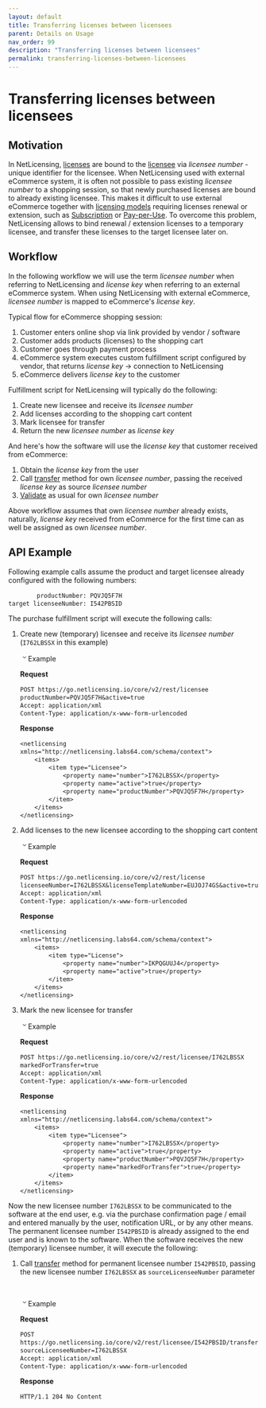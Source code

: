 ```yaml
---
layout: default
title: Transferring licenses between licensees
parent: Details on Usage
nav_order: 99
description: "Transferring licenses between licensees"
permalink: transferring-licenses-between-licensees
---
```


Transferring licenses between licensees
=======================================


Motivation
----------

In NetLicensing, [licenses](object-model) are
bound to the [licensee](object-model) via
*licensee number* - unique identifier for the licensee. When
NetLicensing used with external eCommerce system, it is often not
possible to pass existing *licensee number* to a shopping session, so
that newly purchased licenses are bound to already existing licensee.
This makes it difficult to use external eCommerce together with
[licensing models](licensing-models) requiring licenses
renewal or extension, such as [Subscription](subscription)
or [Pay-per-Use](pay-per-use). To overcome this problem,
NetLicensing allows to bind renewal / extension licenses to a temporary
licensee, and transfer these licenses to the target licensee later on.

Workflow
--------

In the following workflow we will use the term *licensee number* when
referring to NetLicensing and *license key* when referring to an
external eCommerce system. When using NetLicensing with external
eCommerce, *licensee number* is mapped to eCommerce's *license key*.

Typical flow for eCommerce shopping session:

1.  Customer enters online shop via link provided by vendor / software
2.  Customer adds products (licenses) to the shopping cart
3.  Customer goes through payment process
4.  eCommerce system executes custom fulfillment script configured by
    vendor, that returns *license key* -\> connection to NetLicensing
5.  eCommerce delivers *license key* to the customer

Fulfillment script for NetLicensing will typically do the following:

1.  Create new licensee and receive its *licensee number*
2.  Add licenses according to the shopping cart content
3.  Mark licensee for transfer
4.  Return the new *licensee number* as *license key*

And here's how the software will use the *license key* that customer
received from eCommerce:

1.  Obtain the *license key* from the user
2.  Call [transfer](licensee-services) method for own
    *licensee number*, passing the received *license key* as source
    *licensee number*
3.  [Validate](licensee-services) as usual for own
    *licensee number*

Above workflow assumes that own *licensee number* already exists,
naturally, *license key* received from eCommerce for the first time can
as well be assigned as own *licensee number*.

API Example
-----------

Following example calls assume the product and target licensee already
configured with the following numbers:

``` theme:
        productNumber: PQVJQ5F7H
target licenseeNumber: I542PBSID
```


The purchase fulfillment script will execute the following calls:

1.  Create new (temporary) licensee and receive its *licensee number*
    (`I762LBSSX` in this example)

    <span
    class="expand-control-icon"><img src="assets/images/icons/grey_arrow_down.png" class="expand-control-image" /></span><span
    class="expand-control-text">Example</span>

    **Request**

    ``` theme:
    POST https://go.netlicensing.io/core/v2/rest/licensee
    productNumber=PQVJQ5F7H&active=true
    Accept: application/xml
    Content-Type: application/x-www-form-urlencoded
    ```

    **Response**

    ``` theme:
    <netlicensing xmlns="http://netlicensing.labs64.com/schema/context">
        <items>
            <item type="Licensee">
                <property name="number">I762LBSSX</property>
                <property name="active">true</property>
                <property name="productNumber">PQVJQ5F7H</property>
            </item>
        </items>
    </netlicensing>
    ```

2.  Add licenses to the new licensee according to the shopping cart
    content

    <span
    class="expand-control-icon"><img src="assets/images/icons/grey_arrow_down.png" class="expand-control-image" /></span><span
    class="expand-control-text">Example</span>

    **Request**

    ``` theme:
    POST https://go.netlicensing.io/core/v2/rest/license
    licenseeNumber=I762LBSSX&licenseTemplateNumber=EUJOJ74GS&active=true
    Accept: application/xml
    Content-Type: application/x-www-form-urlencoded
    ```

    **Response**

    ``` theme:
    <netlicensing xmlns="http://netlicensing.labs64.com/schema/context">
        <items>
            <item type="License">
                <property name="number">IKPQGUUJ4</property>
                <property name="active">true</property>
            </item>
        </items>
    </netlicensing>
    ```

3.  Mark the new licensee for transfer

    <span
    class="expand-control-icon"><img src="assets/images/icons/grey_arrow_down.png" class="expand-control-image" /></span><span
    class="expand-control-text">Example</span>

    **Request**

    ``` theme:
    POST https://go.netlicensing.io/core/v2/rest/licensee/I762LBSSX
    markedForTransfer=true
    Accept: application/xml
    Content-Type: application/x-www-form-urlencoded
    ```

    **Response**

    ``` theme:
    <netlicensing xmlns="http://netlicensing.labs64.com/schema/context">
        <items>
            <item type="Licensee">
                <property name="number">I762LBSSX</property>
                <property name="active">true</property>
                <property name="productNumber">PQVJQ5F7H</property>
                <property name="markedForTransfer">true</property>
            </item>
        </items>
    </netlicensing>
    ```

Now the new licensee number `I762LBSSX` to be communicated to the
software at the end user, e.g. via the purchase confirmation page /
email and entered manually by the user, notification URL, or by any
other means. The permanent licensee number `I542PBSID` is already
assigned to the end user and is known to the software. When the software
receives the new (temporary) licensee number, it will execute the
following:

1.  Call [transfer](https://www.labs64.de/confluence/display/NLICPUB/Licensee+Services) method
    for permanent licensee number `I542PBSID`, passing the new licensee
    number `I762LBSSX` as `sourceLicenseeNumber` parameter

     

    <span
    class="expand-control-icon"><img src="assets/images/icons/grey_arrow_down.png" class="expand-control-image" /></span><span
    class="expand-control-text">Example</span>

    **Request**

    ``` theme:
    POST https://go.netlicensing.io/core/v2/rest/licensee/I542PBSID/transfer
    sourceLicenseeNumber=I762LBSSX
    Accept: application/xml
    Content-Type: application/x-www-form-urlencoded
    ```

    **Response**

    ``` theme:
    HTTP/1.1 204 No Content
    ```

 
